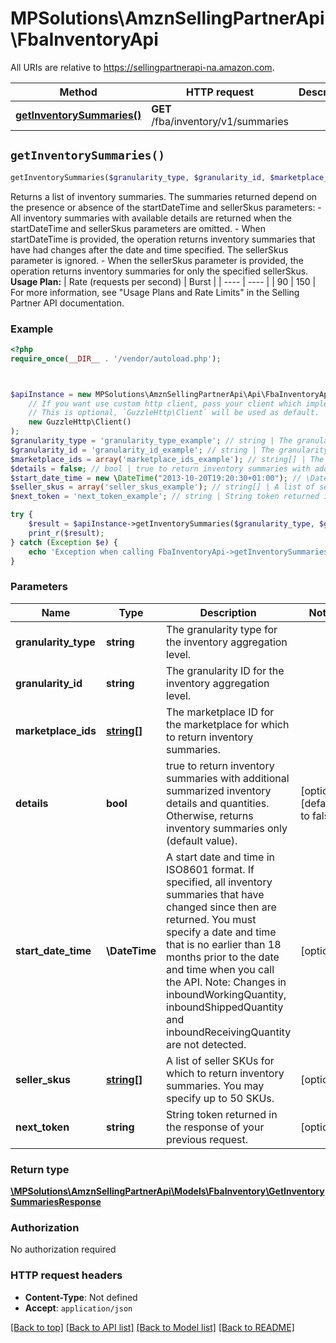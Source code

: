 # MPSolutions\AmznSellingPartnerApi\FbaInventoryApi

All URIs are relative to https://sellingpartnerapi-na.amazon.com.

Method | HTTP request | Description
------------- | ------------- | -------------
[**getInventorySummaries()**](FbaInventoryApi.md#getInventorySummaries) | **GET** /fba/inventory/v1/summaries | 


## `getInventorySummaries()`

```php
getInventorySummaries($granularity_type, $granularity_id, $marketplace_ids, $details, $start_date_time, $seller_skus, $next_token): \MPSolutions\AmznSellingPartnerApi\Models\FbaInventory\GetInventorySummariesResponse
```



Returns a list of inventory summaries. The summaries returned depend on the presence or absence of the startDateTime and sellerSkus parameters:  - All inventory summaries with available details are returned when the startDateTime and sellerSkus parameters are omitted. - When startDateTime is provided, the operation returns inventory summaries that have had changes after the date and time specified. The sellerSkus parameter is ignored. - When the sellerSkus parameter is provided, the operation returns inventory summaries for only the specified sellerSkus.  **Usage Plan:**  | Rate (requests per second) | Burst | | ---- | ---- | | 90 | 150 |  For more information, see \"Usage Plans and Rate Limits\" in the Selling Partner API documentation.

### Example

```php
<?php
require_once(__DIR__ . '/vendor/autoload.php');



$apiInstance = new MPSolutions\AmznSellingPartnerApi\Api\FbaInventoryApi(
    // If you want use custom http client, pass your client which implements `GuzzleHttp\ClientInterface`.
    // This is optional, `GuzzleHttp\Client` will be used as default.
    new GuzzleHttp\Client()
);
$granularity_type = 'granularity_type_example'; // string | The granularity type for the inventory aggregation level.
$granularity_id = 'granularity_id_example'; // string | The granularity ID for the inventory aggregation level.
$marketplace_ids = array('marketplace_ids_example'); // string[] | The marketplace ID for the marketplace for which to return inventory summaries.
$details = false; // bool | true to return inventory summaries with additional summarized inventory details and quantities. Otherwise, returns inventory summaries only (default value).
$start_date_time = new \DateTime("2013-10-20T19:20:30+01:00"); // \DateTime | A start date and time in ISO8601 format. If specified, all inventory summaries that have changed since then are returned. You must specify a date and time that is no earlier than 18 months prior to the date and time when you call the API. Note: Changes in inboundWorkingQuantity, inboundShippedQuantity and inboundReceivingQuantity are not detected.
$seller_skus = array('seller_skus_example'); // string[] | A list of seller SKUs for which to return inventory summaries. You may specify up to 50 SKUs.
$next_token = 'next_token_example'; // string | String token returned in the response of your previous request.

try {
    $result = $apiInstance->getInventorySummaries($granularity_type, $granularity_id, $marketplace_ids, $details, $start_date_time, $seller_skus, $next_token);
    print_r($result);
} catch (Exception $e) {
    echo 'Exception when calling FbaInventoryApi->getInventorySummaries: ', $e->getMessage(), PHP_EOL;
}
```

### Parameters

Name | Type | Description  | Notes
------------- | ------------- | ------------- | -------------
 **granularity_type** | **string**| The granularity type for the inventory aggregation level. |
 **granularity_id** | **string**| The granularity ID for the inventory aggregation level. |
 **marketplace_ids** | [**string[]**](../Model/string.md)| The marketplace ID for the marketplace for which to return inventory summaries. |
 **details** | **bool**| true to return inventory summaries with additional summarized inventory details and quantities. Otherwise, returns inventory summaries only (default value). | [optional] [default to false]
 **start_date_time** | **\DateTime**| A start date and time in ISO8601 format. If specified, all inventory summaries that have changed since then are returned. You must specify a date and time that is no earlier than 18 months prior to the date and time when you call the API. Note: Changes in inboundWorkingQuantity, inboundShippedQuantity and inboundReceivingQuantity are not detected. | [optional]
 **seller_skus** | [**string[]**](../Model/string.md)| A list of seller SKUs for which to return inventory summaries. You may specify up to 50 SKUs. | [optional]
 **next_token** | **string**| String token returned in the response of your previous request. | [optional]

### Return type

[**\MPSolutions\AmznSellingPartnerApi\Models\FbaInventory\GetInventorySummariesResponse**](../Model/GetInventorySummariesResponse.md)

### Authorization

No authorization required

### HTTP request headers

- **Content-Type**: Not defined
- **Accept**: `application/json`

[[Back to top]](#) [[Back to API list]](../../README.md#endpoints)
[[Back to Model list]](../../README.md#models)
[[Back to README]](../../README.md)
